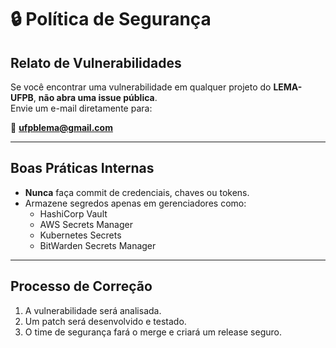 # 🔒 Política de Segurança

## Relato de Vulnerabilidades

Se você encontrar uma vulnerabilidade em qualquer projeto do **LEMA-UFPB**, **não abra uma issue pública**.  
Envie um e-mail diretamente para:

📧 **ufpblema@gmail.com**

---

## Boas Práticas Internas

- **Nunca** faça commit de credenciais, chaves ou tokens.
- Armazene segredos apenas em gerenciadores como:
  - HashiCorp Vault
  - AWS Secrets Manager
  - Kubernetes Secrets
  - BitWarden Secrets Manager

---

## Processo de Correção

1. A vulnerabilidade será analisada.
2. Um patch será desenvolvido e testado.
3. O time de segurança fará o merge e criará um release seguro.
